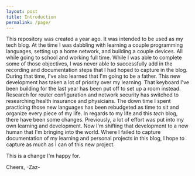 ```yaml
---
layout: post
title: Introduction
permalink: /page/
---
```


This repository was created a year ago. It was intended to be used as my tech blog. At the time I was dabbling with learning a couple programming languages, setting up a home network, and building a couple devices. All while going to school and working full time. While I was able to complete some of those objectives, I was never able to successfully add in the recording and documentation steps that I had hoped to capture in the blog. During that time, I've also learned that I'm going to be a father. This new development has taken a lot of priority over my learning. That keyboard I've been building for the last year has been put off to set up a room instead. Research for router configuration and network security has switched to researching health insurance and physicians. The down time I spent practicing those new languages has been rebudgeted as time to sit and organize every piece of my life. In regards to my life and this _tech_ blog, there have been some changes. Previously, a lot of effort was put into my own learning and development. Now I'm shifting that development to a new human that I'm bringing into the world. Where I failed to capture documentation of my learning and personal projects in this blog, I hope to capture as much as I can of this new project. 

This is a change I'm happy for.

Cheers,
-Zaz-
